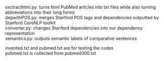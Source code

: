 exctracthtml.py: turns html PubMed articles into txt files while also turning abbreviations into their long forms  
depwithPOS.py: merges Stanford POS tags and dependencies outputted by Stanford CoreNLP toolkit   
converter.py: changes Stanford dependencies into our dependency representation  
semantics.py: outputs semantic labels of comparative sentences  

invented.txt and pubmed.txt are for testing the codes  
pubmed.txt is collected from pubmed300.txt  
